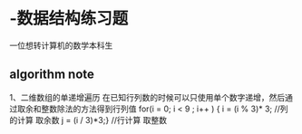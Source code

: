 # -数据结构练习题
一位想转计算机的数学本科生



algorithm note
-------------------------------------------------------------------
1、二维数组的单递增遍历
  在已知行列数的时候可以只使用单个数字递增，然后通过取余和整数除法的方法得到行列值
  for(i = 0; i < 9 ; i++ )
    {
        i = (i % 3)* 3;      //列的计算 取余数
        j = (i / 3)*3;}      //行计算  取整数
